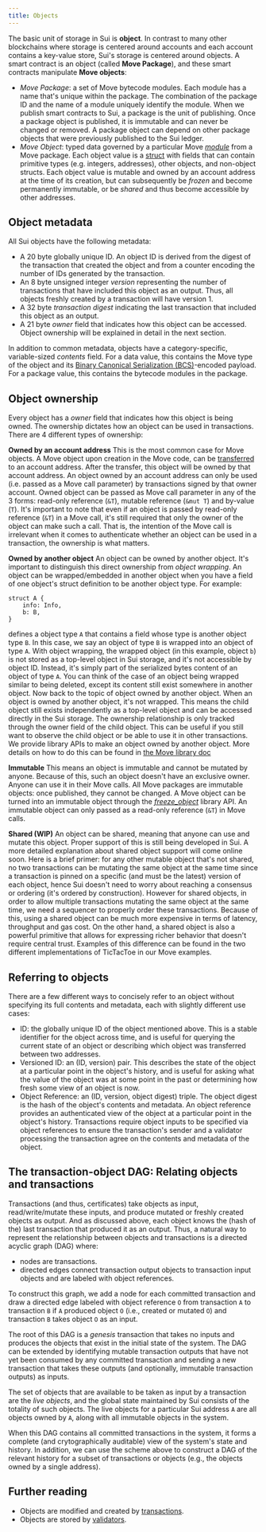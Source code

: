 ```yaml
---
title: Objects
---
```


The basic unit of storage in Sui is **object**. In contrast to many other blockchains where storage is centered around accounts and each account contains a key-value store, Sui's storage is centered around objects. A smart contract is an object (called **Move Package**), and these smart contracts manipulate **Move objects**:
* *Move Package*: a set of Move bytecode modules. Each module has a name that's unique within the package. The combination of the package ID and the name of a module uniquely identify the module. When we publish smart contracts to Sui, a package is the unit of publishing. Once a package object is published, it is immutable and can never be changed or removed. A package object can depend on other package objects that were previously published to the Sui ledger.
* *Move Object*: typed data governed by a particular Move [*module*](https://github.com/move-language/move/blob/main/language/documentation/book/src/modules-and-scripts.md) from a Move package. Each object value is a [struct](https://github.com/move-language/move/blob/main/language/documentation/book/src/structs-and-resources.md) with fields that can contain primitive types (e.g. integers, addresses), other objects, and non-object structs. Each object value is mutable and owned by an account address at the time of its creation, but can subsequently be *frozen* and become permanently immutable, or be *shared* and thus become accessible by other addresses.

## Object metadata

All Sui objects have the following metadata:
* A 20 byte globally unique ID. An object ID is derived from the digest of the transaction that created the object and  from a counter encoding the number of IDs generated by the transaction.
* An 8 byte unsigned integer *version* representing the number of transactions that have included this object as an output. Thus, all objects freshly created by a transaction will have version 1.
* A 32 byte *transaction digest* indicating the last transaction that included this object as an output.
* A 21 byte *owner* field that indicates how this object can be accessed. Object ownership will be explained in detail in the next section.

In addition to common metadata, objects have a category-specific, variable-sized *contents* field. For a data value, this contains the Move type of the object and its [Binary Canonical Serialization (BCS)](https://docs.rs/bcs/latest/bcs/)-encoded payload. For a package value, this contains the bytecode modules in the package.

## Object ownership
Every object has a *owner* field that indicates how this object is being owned. The ownership dictates how an object can be used in transactions. There are 4 different types of ownership:

**Owned by an account address**
This is the most common case for Move objects. A Move object upon creation in the Move code, can be [transferred](move.md#sui-move-library) to an account address. After the transfer, this object will be owned by that account address. An object owned by an account address can only be used (i.e. passed as a Move call parameter) by transactions signed by that owner account. Owned object can be passed as Move call parameter in any of the 3 forms: read-only reference (`&T`), mutable reference (`&mut T`) and by-value (`T`). It's important to note that even if an object is passed by read-only reference (`&T`) in a Move call, it's still required that only the owner of the object can make such a call. That is, the intention of the Move call is irrelevant when it comes to authenticate whether an object can be used in a transaction, the ownership is what matters.

**Owned by another object**
An object can be owned by another object. It's important to distinguish this direct ownership from *object wrapping*. An object can be wrapped/embedded in another object when you have a field of one object's struct definition to be another object type. For example:
```
struct A {
    info: Info,
    b: B,
}
```
defines a object type `A` that contains a field whose type is another object type `B`. In this case, we say an object of type `B` is wrapped into an object of type `A`. With object wrapping, the wrapped object (in this example, object `b`) is not stored as a top-level object in Sui storage, and it's not accessible by object ID. Instead, it's simply part of the serialized bytes content of an object of type `A`. You can think of the case of an object being wrapped similar to being deleted, except its content still exist somewhere in another object.
Now back to the topic of object owned by another object. When an object is owned by another object, it's not wrapped. This means the child object still exists independently as a top-level object and can be accessed directly in the Sui storage. The ownership relationship is only tracked through the owner field of the child object. This can be useful if you still want to observe the child object or be able to use it in other transactions. We provide library APIs to make an object owned by another object. More details on how to do this can be found in [the Move library doc](move.md#sui-move-library)

**Immutable**
This means an object is immutable and cannot be mutated by anyone. Because of this, such an object doesn't have an exclusive owner. Anyone can use it in their Move calls. All Move packages are immutable objects: once published, they cannot be changed. A Move object can be turned into an immutable object through the [*freeze_object*](move.md#sui-move-library) library API. An immutable object can only passed as a read-only reference (`&T`) in Move calls.

**Shared (WIP)**
An object can be shared, meaning that anyone can use and mutate this object. Proper support of this is still being developed in Sui. A more detailed explanation about shared object support will come online soon. Here is a brief primer: for any other mutable object that's not shared, no two transactions can be mutating the same object at the same time since a transaction is pinned on a specific (and must be the latest) version of each object, hence Sui doesn't need to worry about reaching a consensus or ordering (it's ordered by construction). However for shared objects, in order to allow multiple transactions mutating the same object at the same time, we need a sequencer to properly order these transactions. Because of this, using a shared object can be much more expensive in terms of latency, throughput and gas cost. On the other hand, a shared object is also a powerful primitive that allows for expressing richer behavior that doesn't require central trust. Examples of this difference can be found in the two different implementations of TicTacToe in our Move examples.

## Referring to objects

There are a few different ways to concisely refer to an object without specifying its full contents and metadata, each with slightly different use cases:
* ID: the globally unique ID of the object mentioned above. This is a stable identifier for the object across time, and is useful for querying the current state of an object or describing which object was transferred between two addresses.
* Versioned ID: an (ID, version) pair. This describes the state of the object at a particular point in the object's history, and is useful for asking what the value of the object was at some point in the past or determining how fresh some view of an object is now.
* Object Reference: an (ID, version, object digest) triple. The object digest is the hash of the object's contents and metadata. An object reference provides an authenticated view of the object at a particular point in the object's history. Transactions require object inputs to be specified via object references to ensure the transaction's sender and a validator processing the transaction agree on the contents and metadata of the object.

## The transaction-object DAG: Relating objects and transactions

Transactions (and thus, certificates) take objects as input, read/write/mutate these inputs, and produce mutated or freshly created objects as output. And as discussed above, each object knows the (hash of the) last transaction that produced it as an output. Thus, a natural way to represent the relationship between objects and transactions is a directed acyclic graph (DAG) where:
* nodes are transactions.
* directed edges connect transaction output objects to transaction input objects and are labeled with object references.

To construct this graph, we add a node for each committed transaction and draw a directed edge labeled with object reference `O` from transaction `A` to transaction `B` if `A` produced object `O` (i.e., created or mutated `O`) and transaction `B` takes object `O` as an input.

The root of this DAG is a *genesis* transaction that takes no inputs and produces the objects that exist in the initial state of the system. The DAG can be extended by identifying mutable transaction outputs that have not yet been consumed by any committed transaction and sending a new transaction that takes these outputs (and optionally, immutable transaction outputs) as inputs.

The set of objects that are available to be taken as input by a transaction are the *live objects*, and the global state maintained by Sui consists of the totality of such objects. The live objects for a particular Sui address `A` are all objects owned by `A`, along with all immutable objects in the system.

When this DAG contains all committed transactions in the system, it forms a complete (and crytographically auditable) view of the system's state and history. In addition, we can use the scheme above to construct a DAG of the relevant history for a subset of transactions or objects (e.g., the objects owned by a single address).

## Further reading
* Objects are modified and created by [transactions](transactions.md).
* Objects are stored by [validators](../learn/architecture/validators.md).
